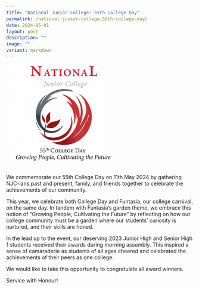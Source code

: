 ```yaml
---
title: "National Junior College: 55th College Day"
permalink: /national-junior-college-55th-college-day/
date: 2024-05-01
layout: post
description: ""
image: ""
variant: markdown
---
```

<img style="width:60%" alt="BANNER" src="/images/55th%20College%20Day/NJC55DC.jpg">
<br><br>
<p>We commemorate our 55th College Day on <time datetime="2024-05-11">11th May 2024</time> by gathering NJC-ians past and present, family, and friends together to celebrate the achievements of our community.</p>

<p>This year, we celebrate both College Day and Funtasia, our college carnival, on the same day. In tandem with Funtasia’s garden theme, we embrace this notion of “Growing People, Cultivating the Future” by reflecting on how our college community must be a garden where our students’ curiosity is nurtured, and their skills are honed.</p>

<p>In the lead up to the event, our deserving 2023 Junior High and Senior High 1 students received their awards during morning assembly. This inspired a sense of camaraderie as students of all ages cheered and celebrated the achievements of their peers as one college.</p>

<p>We would like to take this opportunity to congratulate all award winners.</p>
<p>Service with Honour!</p>